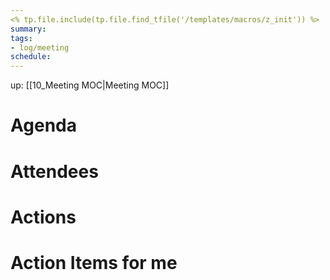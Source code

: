 ```yaml
---
<% tp.file.include(tp.file.find_tfile('/templates/macros/z_init')) %>
summary:
tags:
- log/meeting
schedule:
---
```

up: [[10_Meeting MOC|Meeting MOC]]
# Agenda

# Attendees

# Actions

# Action Items for me
